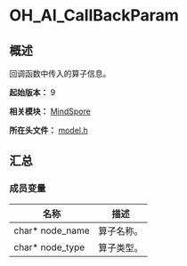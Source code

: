 # OH_AI_CallBackParam

<!--Kit: MindSpore Lite Kit-->
<!--Subsystem: AI-->
<!--Owner: @zhuguodong8-->
<!--SE: @zhuguodong8; @jjfeing-->
<!--TSE: @principal87-->

## 概述

回调函数中传入的算子信息。

**起始版本：** 9

**相关模块：** [MindSpore](capi-mindspore.md)

**所在头文件：** [model.h](capi-model-h.md)

## 汇总

### 成员变量

| 名称 | 描述 |
| -- | -- |
| char* node_name | 算子名称。 |
| char* node_type | 算子类型。 |